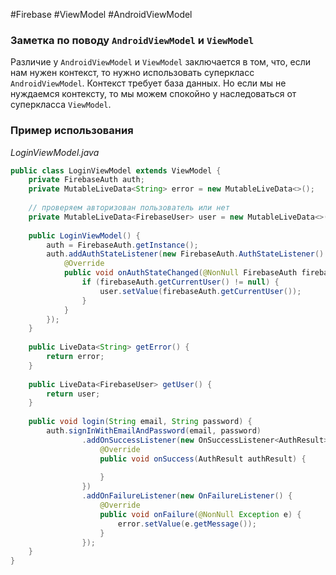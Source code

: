 #Firebase #ViewModel #AndroidViewModel 

### Заметка по поводу `AndroidViewModel` и `ViewModel`

Различие у `AndroidViewModel` и `ViewModel` заключается в том, что, если нам нужен контекст, то нужно использовать суперкласс `AndroidViewModel`. Контекст требует база данных. Но если мы не нуждаемся контексту, то мы можем спокойно у наследоваться от суперкласса `ViewModel`.
### Пример использования 

*LoginViewModel.java*
```java
public class LoginViewModel extends ViewModel {  
    private FirebaseAuth auth;  
    private MutableLiveData<String> error = new MutableLiveData<>();  
  
    // проверяем авторизован пользователь или нет  
    private MutableLiveData<FirebaseUser> user = new MutableLiveData<>();  
  
    public LoginViewModel() {  
        auth = FirebaseAuth.getInstance();  
        auth.addAuthStateListener(new FirebaseAuth.AuthStateListener() {  
            @Override  
            public void onAuthStateChanged(@NonNull FirebaseAuth firebaseAuth) {  
                if (firebaseAuth.getCurrentUser() != null) {  
                    user.setValue(firebaseAuth.getCurrentUser());  
                }  
            }  
        });  
    }  
  
    public LiveData<String> getError() {  
        return error;  
    }  
  
    public LiveData<FirebaseUser> getUser() {  
        return user;  
    }  
  
    public void login(String email, String password) {  
        auth.signInWithEmailAndPassword(email, password)  
                .addOnSuccessListener(new OnSuccessListener<AuthResult>() {  
                    @Override  
                    public void onSuccess(AuthResult authResult) {  
  
                    }  
                })  
                .addOnFailureListener(new OnFailureListener() {  
                    @Override  
                    public void onFailure(@NonNull Exception e) {  
                        error.setValue(e.getMessage());  
                    }  
                });  
    }  
}
```
